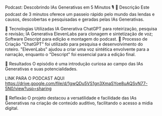 Podcast: Descobrindo IAs Generativas em 5 Minutos 🎙️
📒 Descrição
Este podcast de 3 minutos oferece um passeio rápido pelo mundo das lendas e causos, descobertas e pesquisadas e geradas pelas IAs Generativas.

🤖 Tecnologias Utilizadas
IA Generativa ChatGPT para roteirização, pesquisa e revisão;
IA Generativa ElevenLabs para clonagem e sintetização de voz;
Software Descript para edição e montagem do podcast.
🧐 Processo de Criação
"ChatGPT" foi utilizado para pesquisa e desenvolvimento do roteiro. "ElevenLabs" ajudou a criar uma voz sintética envolvente para a narração, enquanto o "Descript" foi essencial para a edição final.

🚀 Resultados
O episódio é uma introdução curiosa ao campo das IAs Generativas e suas potencialidades.

LINK PARA O PODCAST AQUI https://drive.google.com/file/d/1gwQDu5VS1gn3XmaSYoe8uAQSvN77-5N0/view?usp=sharing

💭 Reflexão
O projeto destacou a versatilidade e facilidade das IAs Generativas na criação de conteúdo auditivo, facilitando o acesso a midia digital.
